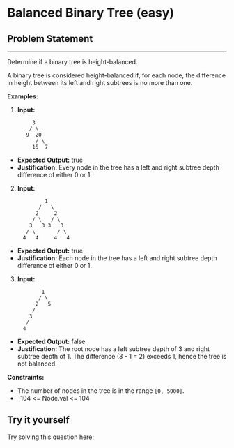 # Balanced Binary Tree (easy)

## Problem Statement
-----------------

Determine if a binary tree is height-balanced.

A binary tree is considered height-balanced if, for each node, the difference in height between its left and right subtrees is no more than one.

**Examples:**

1.  **Input:**
```
        3
       / \
      9  20
         / \
        15  7
``` 

*   **Expected Output:** true
*   **Justification:** Every node in the tree has a left and right subtree depth difference of either 0 or 1.

2.  **Input:**
```
            1
          /   \
         2     2
        / \   / \
       3   3 3   3
      / \       / \
     4   4     4   4
```    

*   **Expected Output:** true
*   **Justification:** Each node in the tree has a left and right subtree depth difference of either 0 or 1.

3.  **Input:**
```
           1
          / \
         2   5
        /
       3 
      /
     4 
```   

*   **Expected Output:** false
*   **Justification:** The root node has a left subtree depth of 3 and right subtree depth of 1. The difference (3 - 1 = 2) exceeds 1, hence the tree is not balanced.

**Constraints:**

*   The number of nodes in the tree is in the range `[0, 5000]`.
*   \-104 <= Node.val <= 104

Try it yourself
---------------

Try solving this question here: